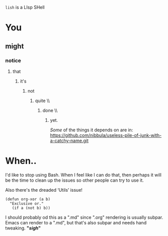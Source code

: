 `lish` is a LIsp SHell

# You

## might

### notice

1.  that

    1.  it's
    
        1.  not
        
            1.  quite \\\\
            
                1.  done \\\\
                
                    1.  yet.
                    
                        *Some* of the things it depends on are in:  
                        <https://github.com/nibbula/useless-pile-of-junk-with-a-catchy-name.git>

# When..

I'd like to stop using Bash. When I feel like I can do that, then perhaps
it will be the time to clean up the issues so other people can try to use it.

Also there's the dreaded ‘Utils’ issue!

```common-lisp
(defun org-xor (a b)
  "Exclusive or."
   (if a (not b) b))
```

I should probably od this as a ".md" since ".org" rendering is usually subpar.
Emacs can render to a ".md", but that's also subpar and needs hand tweaking.
__"*sigh*"__
